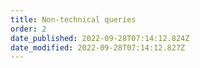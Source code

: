 ```yaml
---
title: Non-technical queries
order: 2
date_published: 2022-09-28T07:14:12.824Z
date_modified: 2022-09-28T07:14:12.827Z
---
```

